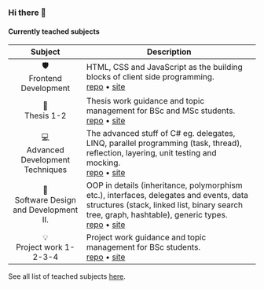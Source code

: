 ### Hi there 👋

#### Currently teached subjects
| Subject | Description |
| :--: | -- |
| 🛡️<br>Frontend Development | HTML, CSS and JavaScript as the building blocks of client side programming. <br> [repo](https://github.com/siposm/oktatas-frontend-dev) • [site](https://nik.siposm.hu/kf) |
| 📕<br>Thesis 1-2 | Thesis work guidance and topic management for BSc and MSc students. <br> [repo](https://github.com/siposm/oktatas-szakd-docs) • [site](https://nik.siposm.hu/szakd) |
| 💻<br>Advanced Development Techniques | The advanced stuff of C# eg. delegates, LINQ, parallel programming (task, thread), reflection, layering, unit testing and mocking. <br> [repo](https://github.com/siposm/oktatas-hft) • [site](https://nik.siposm.hu/hft-minfo) |
| 💾<br>Software Design and Development II. | OOP in details (inheritance, polymorphism etc.), interfaces, delegates and events, data structures (stack, linked list, binary search tree, graph, hashtable), generic types. <br> [repo](https://github.com/siposm/oktatas-sztf2) • [site](https://nik.siposm.hu/sztf2) |
| 💡<br>Project work 1-2-3-4 | Project work guidance and topic management for BSc students. <br> [repo](https://github.com/siposm/oktatas-projm-docs) • [site](https://nik.siposm.hu/projm) |

See all list of teached subjects [here](https://nik.siposm.hu/courses).
